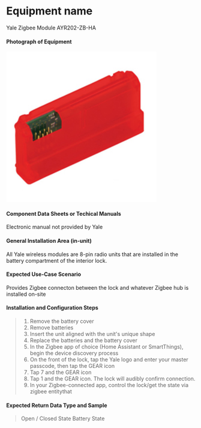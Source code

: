 # Equipment name
 
 Yale Zigbee Module
 AYR202-ZB-HA

 #### Photograph of Equipment

 <img src="yale_zigbee_module.jpg" alt="Yale Zigbee Module" width="400">

 #### Component Data Sheets or Techical Manuals
 
 Electronic manual not provided by Yale

 #### General Installation Area (in-unit)

 All Yale wireless modules are 8-pin radio units that are installed in the battery compartment of the interior lock. 

 #### Expected Use-Case Scenario

 Provides Zigbee connecton between the lock and whatever Zigbee hub is installed on-site

 #### Installation and Configuration Steps
 > 1. Remove the battery cover
 > 2. Remove batteries
 > 3. Insert the unit aligned with the unit's unique shape
 > 4. Replace the batteries and the battery cover
 > 5. In the Zigbee app of choice (Home Assistant or SmartThings), begin the device discovery process
 > 6. On the front of the lock, tap the Yale logo and enter your master passcode, then tap the GEAR icon
 > 7. Tap 7 and the GEAR icon
 > 8. Tap 1 and the GEAR icon.  The lock will audibly confirm connection.
 > 9. In your Zigbee-connected app, control the lock/get the state via zigbee entitythat

 #### Expected Return Data Type and Sample

 > Open / Closed State
 > Battery State
 